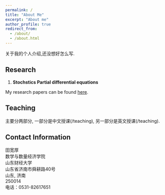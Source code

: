 ```yaml
---
permalink: /
title: "About Me"
excerpt: "About me"
author_profile: true
redirect_from:
  - /about/
  - /about.html
---
```


关于我的个人介绍,还没想好怎么写.

## Research
1. **Stochstics Partial differential equations**  <!---<br/>  <font size = "-1"> </font>  
    Recently I've been working on problems related to portfolio optimization with taxes as well as scenario analysis in risk managment. I've also done some work on derivatives pricing (American, swing and leveraged ETF options) and dynamic portfolio optimization.--->   


My research papers can be found [here](/publications).

## Teaching
主要分两部分, 一部分是中文授课(/teaching), 另一部分是英文授课(/teaching).

<!---
In 2013 I was also awarded the Columbia Engineering School Alumni Association’s Distinguished Faculty Teaching Award for excellence in teaching. In 2019 I received the TEaching Excellence Award for Core Module MBA teaching.


## External Service
I am an Associate Editor for Operations Research (Financial Engineering Department) and Management Science (Stochastics and Finance Departments).--->

## Contact Information
田宽厚  
数学与数量经济学院   
山东财经大学   
山东省济南市舜耕路40号    
山东, 济南   
250014         
电话：0531-82617651    
